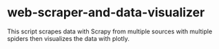 # web-scraper-and-data-visualizer
This script scrapes data with Scrapy from multiple sources with multiple spiders then visualizes the data with plotly.
